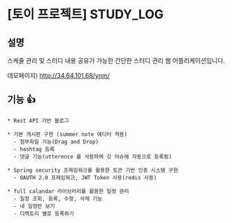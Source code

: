 # [토이 프로젝트] STUDY_LOG

## 설명
스케쥴 관리 및 스터디 내용 공유가 가능한 간단한 스터디 관리 웹 어플리케이션입니다.

데모페이지) http://34.64.101.68/ynm/

## 기능 :+1:
    * Rest API 기반 블로그
    
    * 기본 게시판 구현 (summer note 에디터 적용)
      - 첨부파일 기능(Drag and Drop)
      - hashtag 등록
      - 댓글 기능(utterence 를 사용하여 깃 이슈에 자동으로 등록됨)

    * Spring security 프레임워크를 활용한 토큰 기반 인증 시스템 구현
      - OAUTH 2.0 프레임워크, JWT Token 사용(redis 사용)
      
    * full calandar 라이브러리를 활용한 일정 관리
      - 일정 조회, 등록, 수정, 삭제 기능
      - 내 일정만 보기
      - 디렉토리 별로 등록하기



    
        

